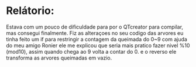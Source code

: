# Relátorio:

Estava com um pouco de dificuldade para por o QTcreator para compilar, mas consegui finalmente.
Fiz as alteraçoes no seu codigo das arvores eu tinha feito um if para restringir a contagem da
queimada do 0~9 com ajuda do meu amigo Ronier ele me explicou que seria mais pratico fazer nivel
%10 (mod10), assim quando chega ao 9 volta a contar do 0. e o reverso ele transforma as arvores
queimadas em vazio.
